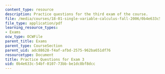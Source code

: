 ```yaml
---
content_type: resource
description: Practice questions for the third exam of the course.
file: /media/courses/18-01-single-variable-calculus-fall-2006/0b4e633c54bf010773bbbe1dc8bf8dcc_prexam3a.pdf
file_type: application/pdf
learning_resource_types:
- Exams
ocw_type: OCWFile
parent_title: Exams
parent_type: CourseSection
parent_uid: adc88628-f4af-afbd-2575-962ba651df76
resourcetype: Document
title: Practice Questions for Exam 3
uid: 0b4e633c-54bf-0107-73bb-be1dc8bf8dcc
---
```

